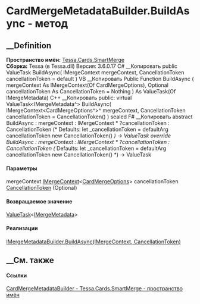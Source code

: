# CardMergeMetadataBuilder.BuildAsync - метод
##  __Definition
 **Пространство имён:** [Tessa.Cards.SmartMerge](N_Tessa_Cards_SmartMerge.htm)  
 **Сборка:** Tessa (в Tessa.dll) Версия: 3.6.0.17
C# __Копировать
     public ValueTask<IMergeMetadata> BuildAsync(
    	IMergeContext<CardMergeOptions> mergeContext,
    	CancellationToken cancellationToken = default
    )
VB __Копировать
     Public Function BuildAsync ( 
    	mergeContext As IMergeContext(Of CardMergeOptions),
    	Optional cancellationToken As CancellationToken = Nothing
    ) As ValueTask(Of IMergeMetadata)
C++ __Копировать
     public:
    virtual ValueTask<IMergeMetadata^> BuildAsync(
    	IMergeContext<CardMergeOptions^>^ mergeContext, 
    	CancellationToken cancellationToken = CancellationToken()
    ) sealed
F# __Копировать
     abstract BuildAsync : 
            mergeContext : IMergeContext<CardMergeOptions> * 
            ?cancellationToken : CancellationToken 
    (* Defaults:
            let _cancellationToken = defaultArg cancellationToken new CancellationToken()
    *)
    -> ValueTask<IMergeMetadata> 
    override BuildAsync : 
            mergeContext : IMergeContext<CardMergeOptions> * 
            ?cancellationToken : CancellationToken 
    (* Defaults:
            let _cancellationToken = defaultArg cancellationToken new CancellationToken()
    *)
    -> ValueTask<IMergeMetadata> 
#### Параметры
mergeContext
[IMergeContext](T_Tessa_SmartMerge_IMergeContext_1.htm)<[CardMergeOptions](T_Tessa_Cards_SmartMerge_CardMergeOptions.htm)>
cancellationToken
[CancellationToken](https://learn.microsoft.com/dotnet/api/system.threading.cancellationtoken)
(Optional)
#### Возвращаемое значение
[ValueTask](https://learn.microsoft.com/dotnet/api/system.threading.tasks.valuetask-1)<[IMergeMetadata](T_Tessa_SmartMerge_IMergeMetadata.htm)>
#### Реализации
[IMergeMetadataBuilder<TMergeOptions>.BuildAsync(IMergeContext<TMergeOptions>,
CancellationToken)](M_Tessa_SmartMerge_IMergeMetadataBuilder_1_BuildAsync.htm)  
##  __См. также
#### Ссылки
[CardMergeMetadataBuilder -
](T_Tessa_Cards_SmartMerge_CardMergeMetadataBuilder.htm)
[Tessa.Cards.SmartMerge - пространство имён](N_Tessa_Cards_SmartMerge.htm)
